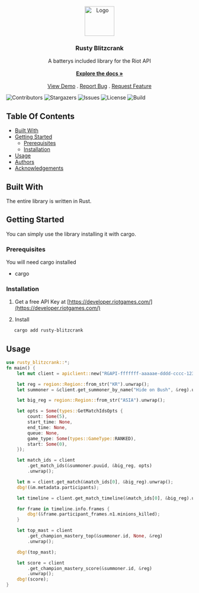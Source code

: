 <br/>
<p align="center">
  <a href="https://github.com/Tilo-K/rusty-blitzcrank">
    <img src="https://cdn.matches.lol/latest/img/champion/Blitzcrank.png" alt="Logo" width="80" height="80">
  </a>

  <h3 align="center">Rusty Blitzcrank</h3>

  <p align="center">
    A batterys included library for the Riot API
    <br/>
    <br/>
    <a href="https://github.com/Tilo-K/rusty-blitzcrank"><strong>Explore the docs »</strong></a>
    <br/>
    <br/>
    <a href="https://github.com/Tilo-K/rusty-blitzcrank">View Demo</a>
    .
    <a href="https://github.com/Tilo-K/rusty-blitzcrank/issues">Report Bug</a>
    .
    <a href="https://github.com/Tilo-K/rusty-blitzcrank/issues">Request Feature</a>
  </p>
</p>

![Contributors](https://img.shields.io/github/contributors/Tilo-K/rusty-blitzcrank?color=dark-green) ![Stargazers](https://img.shields.io/github/stars/Tilo-K/rusty-blitzcrank?style=social) ![Issues](https://img.shields.io/github/issues/Tilo-K/rusty-blitzcrank) ![License](https://img.shields.io/github/license/Tilo-K/rusty-blitzcrank) ![Build](https://img.shields.io/github/actions/workflow/status/Tilo-K/rusty-blitzcrank/rust.yml)

## Table Of Contents

* [Built With](#built-with)
* [Getting Started](#getting-started)
  * [Prerequisites](#prerequisites)
  * [Installation](#installation)
* [Usage](#usage)
* [Authors](#authors)
* [Acknowledgements](#acknowledgements)

## Built With

The entire library is written in Rust.

## Getting Started

You can simply use the library installing it with cargo.

### Prerequisites

You will need cargo installed

* cargo

### Installation

1. Get a free API Key at [https://developer.riotgames.com/](https://developer.riotgames.com/)

2. Install

```sh
   cargo add rusty-blitzcrank
```



## Usage

```RUST
use rusty_blitzcrank::*;
fn main() {
    let mut client = apiclient::new("RGAPI-fffffff-aaaaae-dddd-cccc-1234567890".to_owned());

    let reg = region::Region::from_str("KR").unwrap();
    let summoner = &client.get_summoner_by_name("Hide on Bush", &reg).unwrap();

    let big_reg = region::Region::from_str("ASIA").unwrap();

    let opts = Some(types::GetMatchIdsOpts {
        count: Some(5),
        start_time: None,
        end_time: None,
        queue: None,
        game_type: Some(types::GameType::RANKED),
        start: Some(0),
    });

    let match_ids = client
        .get_match_ids(&summoner.puuid, &big_reg, opts)
        .unwrap();

    let m = client.get_match(&match_ids[0], &big_reg).unwrap();
    dbg!(&m.metadata.participants);

    let timeline = client.get_match_timeline(&match_ids[0], &big_reg).unwrap();

    for frame in timeline.info.frames {
        dbg!(&frame.participant_frames.n1.minions_killed);
    }

    let top_mast = client
        .get_champion_mastery_top(&summoner.id, None, &reg)
        .unwrap();

    dbg!(top_mast);

    let score = client
        .get_champion_mastery_score(&summoner.id, &reg)
        .unwrap();
    dbg!(score);
}
```
